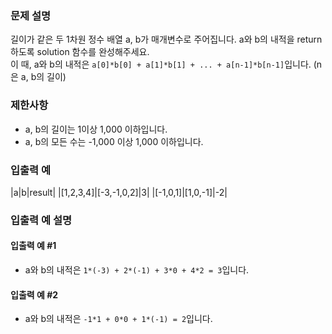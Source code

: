### 문제 설명
길이가 같은 두 1차원 정수 배열 a, b가 매개변수로 주어집니다. a와 b의 내적을 return하도록 solution 함수를 완성해주세요. <br>
이 때, a와 b의 내적은 `a[0]*b[0] + a[1]*b[1] + ... + a[n-1]*b[n-1]`입니다. (n은 a, b의 길이)

### 제한사항
- a, b의 길이는 1이상 1,000 이하입니다.
- a, b의 모든 수는 -1,000 이상 1,000 이하입니다.

### 입출력 예
|a|b|result|
|[1,2,3,4]|[-3,-1,0,2]|3|
|[-1,0,1]|[1,0,-1]|-2|

### 입출력 예 설명
#### 입출력 예 #1
- a와 b의 내적은 `1*(-3) + 2*(-1) + 3*0 + 4*2 = 3`입니다.

#### 입출력 예 #2
- a와 b의 내적은 `-1*1 + 0*0 + 1*(-1) = 2`입니다.

